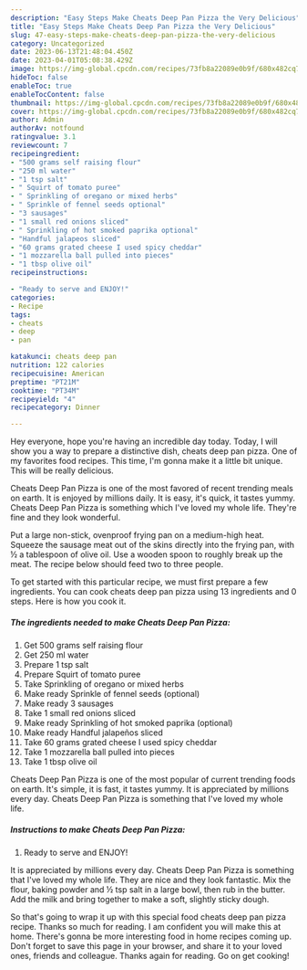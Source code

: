 ```yaml
---
description: "Easy Steps Make Cheats Deep Pan Pizza the Very Delicious"
title: "Easy Steps Make Cheats Deep Pan Pizza the Very Delicious"
slug: 47-easy-steps-make-cheats-deep-pan-pizza-the-very-delicious
category: Uncategorized
date: 2023-06-13T21:48:04.450Z
date: 2023-04-01T05:08:38.429Z
image: https://img-global.cpcdn.com/recipes/73fb8a22089e0b9f/680x482cq70/cheats-deep-pan-pizza-recipe-main-photo.jpg
hideToc: false
enableToc: true
enableTocContent: false
thumbnail: https://img-global.cpcdn.com/recipes/73fb8a22089e0b9f/680x482cq70/cheats-deep-pan-pizza-recipe-main-photo.jpg
cover: https://img-global.cpcdn.com/recipes/73fb8a22089e0b9f/680x482cq70/cheats-deep-pan-pizza-recipe-main-photo.jpg
author: Admin
authorAv: notfound
ratingvalue: 3.1
reviewcount: 7
recipeingredient:
- "500 grams self raising flour"
- "250 ml water"
- "1 tsp salt"
- " Squirt of tomato puree"
- " Sprinkling of oregano or mixed herbs"
- " Sprinkle of fennel seeds optional"
- "3 sausages"
- "1 small red onions sliced"
- " Sprinkling of hot smoked paprika optional"
- "Handful jalapeos sliced"
- "60 grams grated cheese I used spicy cheddar"
- "1 mozzarella ball pulled into pieces"
- "1 tbsp olive oil"
recipeinstructions:

- "Ready to serve and ENJOY!"
categories:
- Recipe
tags:
- cheats
- deep
- pan

katakunci: cheats deep pan 
nutrition: 122 calories
recipecuisine: American
preptime: "PT21M"
cooktime: "PT34M"
recipeyield: "4"
recipecategory: Dinner

---
```



Hey everyone, hope you're having an incredible day today. Today, I will show you a way to prepare a distinctive dish, cheats deep pan pizza. One of my favorites food recipes. This time, I'm gonna make it a little bit unique. This will be really delicious.

Cheats Deep Pan Pizza is one of the most favored of recent trending meals on earth. It is enjoyed by millions daily. It is easy, it's quick, it tastes yummy. Cheats Deep Pan Pizza is something which I've loved my whole life. They're fine and they look wonderful.

Put a large non-stick, ovenproof frying pan on a medium-high heat. Squeeze the sausage meat out of the skins directly into the frying pan, with ½ a tablespoon of olive oil. Use a wooden spoon to roughly break up the meat. The recipe below should feed two to three people.


To get started with this particular recipe, we must first prepare a few ingredients. You can cook cheats deep pan pizza using 13 ingredients and 0 steps. Here is how you cook it.

<!--inarticleads1-->

##### The ingredients needed to make Cheats Deep Pan Pizza:

1. Get 500 grams self raising flour
1. Get 250 ml water
1. Prepare 1 tsp salt
1. Prepare  Squirt of tomato puree
1. Take  Sprinkling of oregano or mixed herbs
1. Make ready  Sprinkle of fennel seeds (optional)
1. Make ready 3 sausages
1. Take 1 small red onions sliced
1. Make ready  Sprinkling of hot smoked paprika (optional)
1. Make ready Handful jalapeños sliced
1. Take 60 grams grated cheese I used spicy cheddar
1. Take 1 mozzarella ball pulled into pieces
1. Take 1 tbsp olive oil


Cheats Deep Pan Pizza is one of the most popular of current trending foods on earth. It&#39;s simple, it is fast, it tastes yummy. It is appreciated by millions every day. Cheats Deep Pan Pizza is something that I&#39;ve loved my whole life. 

<!--inarticleads2-->

##### Instructions to make Cheats Deep Pan Pizza:


1. Ready to serve and ENJOY!

It is appreciated by millions every day. Cheats Deep Pan Pizza is something that I&#39;ve loved my whole life. They are nice and they look fantastic. Mix the flour, baking powder and ½ tsp salt in a large bowl, then rub in the butter. Add the milk and bring together to make a soft, slightly sticky dough. 

So that's going to wrap it up with this special food cheats deep pan pizza recipe. Thanks so much for reading. I am confident you will make this at home. There's gonna be more interesting food in home recipes coming up. Don't forget to save this page in your browser, and share it to your loved ones, friends and colleague. Thanks again for reading. Go on get cooking!
